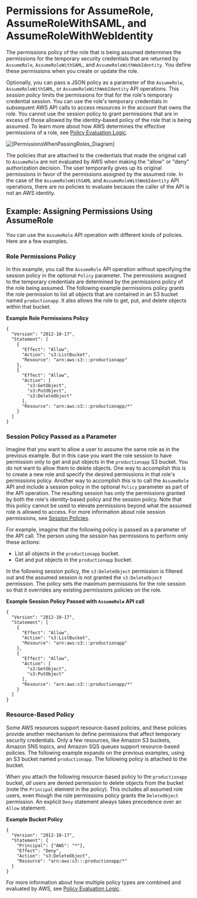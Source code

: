 # Permissions for AssumeRole, AssumeRoleWithSAML, and AssumeRoleWithWebIdentity<a name="id_credentials_temp_control-access_assumerole"></a>

The permissions policy of the role that is being assumed determines the permissions for the temporary security credentials that are returned by `AssumeRole`, `AssumeRoleWithSAML`, and `AssumeRoleWithWebIdentity`\. You define these permissions when you create or update the role\. 

Optionally, you can pass a JSON policy as a parameter of the `AssumeRole`, `AssumeRoleWithSAML`, or `AssumeRoleWithWebIdentity` API operations\. This *session policy* limits the permissions for that for the role's temporary credential session\. You can use the role's temporary credentials in subsequent AWS API calls to access resources in the account that owns the role\. You cannot use the session policy to grant permissions that are in excess of those allowed by the identity\-based policy of the role that is being assumed\. To learn more about how AWS determines the effective permissions of a role, see [Policy Evaluation Logic](reference_policies_evaluation-logic.md)\.

![\[PermissionsWhenPassingRoles_Diagram\]](http://docs.aws.amazon.com/IAM/latest/UserGuide/images/role_passed_policy_permissions.png)

The policies that are attached to the credentials that made the original call to `AssumeRole` are not evaluated by AWS when making the "allow" or "deny" authorization decision\. The user temporarily gives up its original permissions in favor of the permissions assigned by the assumed role\. In the case of the `AssumeRoleWithSAML` and `AssumeRoleWithWebIdentity` API operations, there are no policies to evaluate because the caller of the API is not an AWS identity\.

## Example: Assigning Permissions Using AssumeRole<a name="permissions-assume-role-example"></a>

You can use the `AssumeRole` API operation with different kinds of policies\. Here are a few examples\.

### Role Permissions Policy<a name="permissions-assume-role-example-role-access-policy"></a>

In this example, you call the `AssumeRole` API operation without specifying the session policy in the optional `Policy` parameter\. The permissions assigned to the temporary credentials are determined by the permissions policy of the role being assumed\. The following example permissions policy grants the role permission to list all objects that are contained in an S3 bucket named `productionapp`\. It also allows the role to get, put, and delete objects within that bucket\.

**Example Role Permissions Policy**  

```
{
  "Version": "2012-10-17",
  "Statement": [
    {
      "Effect": "Allow",
      "Action": "s3:ListBucket",
      "Resource": "arn:aws:s3:::productionapp"
    },
    {
      "Effect": "Allow",
      "Action": [
        "s3:GetObject",
        "s3:PutObject",
        "s3:DeleteObject"
      ],
      "Resource": "arn:aws:s3:::productionapp/*"
    }
  ]
}
```

### Session Policy Passed as a Parameter<a name="permissions-assume-role-example-passed-policy"></a>

Imagine that you want to allow a user to assume the same role as in the previous example\. But in this case you want the role session to have permission only to get and put objects in the `productionapp` S3 bucket\. You do not want to allow them to delete objects\. One way to accomplish this is to create a new role and specify the desired permissions in that role's permissions policy\. Another way to accomplish this is to call the `AssumeRole` API and include a session policy in the optional `Policy` parameter as part of the API operation\. The resulting session has only the permissions granted by both the role's identity\-based policy and the session policy\. Note that this policy cannot be used to elevate permissions beyond what the assumed role is allowed to access\. For more information about role session permissions, see [Session Policies](access_policies.md#policies_session)\. 

For example, imagine that the following policy is passed as a parameter of the API call\. The person using the session has permissions to perform only these actions: 
+ List all objects in the `productionapp` bucket\.
+ Get and put objects in the `productionapp` bucket\.

In the following session policy, the `s3:DeleteObject` permission is filtered out and the assumed session is not granted the `s3:DeleteObject` permission\. The policy sets the maximum permissions for the role session so that it overrides any existing permissions policies on the role\.

**Example Session Policy Passed with `AssumeRole` API call**  

```
{
  "Version": "2012-10-17",
  "Statement": [
    {
      "Effect": "Allow",
      "Action": "s3:ListBucket",
      "Resource": "arn:aws:s3:::productionapp"
    },
    {
      "Effect": "Allow",
      "Action": [
        "s3:GetObject",
        "s3:PutObject"
      ],
      "Resource": "arn:aws:s3:::productionapp/*"
    }
  ]
}
```

### Resource\-Based Policy<a name="permissions-assume-role-example-resource-based-policy"></a>

Some AWS resources support resource\-based policies, and these policies provide another mechanism to define permissions that affect temporary security credentials\. Only a few resources, like Amazon S3 buckets, Amazon SNS topics, and Amazon SQS queues support resource\-based policies\. The following example expands on the previous examples, using an S3 bucket named `productionapp`\. The following policy is attached to the bucket\. 

When you attach the following resource\-based policy to the `productionapp` bucket, *all* users are denied permission to delete objects from the bucket \(note the `Principal` element in the policy\)\. This includes all assumed role users, even though the role permissions policy grants the `DeleteObject` permission\. An explicit `Deny` statement always takes precedence over an `Allow` statement\.

**Example Bucket Policy**  

```
{
  "Version": "2012-10-17",
  "Statement": {
    "Principal": {"AWS": "*"},
    "Effect": "Deny",
    "Action": "s3:DeleteObject",
    "Resource": "arn:aws:s3:::productionapp/*"
  }
}
```

For more information about how multiple policy types are combined and evaluated by AWS, see [Policy Evaluation Logic](reference_policies_evaluation-logic.md)\.